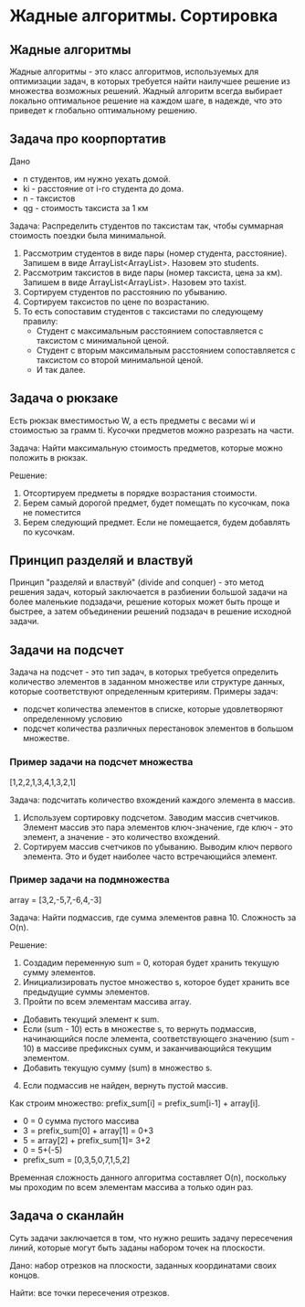 # Жадные алгоритмы. Сортировка

## Жадные алгоритмы
Жадные алгоритмы - это класс алгоритмов, 
используемых для оптимизации задач,
в которых требуется найти наилучшее решение из множества возможных решений.
Жадный алгоритм всегда выбирает локально оптимальное решение на каждом шаге, 
в надежде, что это приведет к глобально оптимальному решению.

## Задача про коорпортатив
Дано
- n студентов, им нужно уехать домой. 
- ki - расстояние от i-го студента до дома.
- n - таксистов
- qg - стоимость таксиста за 1 км

Задача: Распределить студентов по таксистам так, 
чтобы суммарная стоимость поездки была минимальной.

1. Рассмотрим студентов в виде пары (номер студента, расстояние).
Запишем в виде ArrayList<ArrayList<Integer>>. Назовем это students.
2. Рассмотрим таксистов в виде пары (номер таксиста, цена за км).
Запишем в виде ArrayList<ArrayList<Integer>>. Назовем это taxist.
3. Сортируем студентов по расстоянию по убыванию.
4. Сортируем таксистов по цене по возрастанию.
5. То есть сопоставим студентов с таксистами по следующему правилу:
    - Студент с максимальным расстоянием сопоставляется с таксистом с минимальной ценой.
    - Студент с вторым максимальным расстоянием сопоставляется с таксистом со второй минимальной ценой.
    - И так далее.

## Задача о рюкзаке
Есть рюкзак вместимостью W, а есть предметы с весами wi и стоимостью за грамм ti.
Кусочки предметов можно разрезать на части.

Задача: Найти максимальную стоимость предметов, которые можно положить в рюкзак. 

Решение:  
1. Отсортируем предметы в порядке возрастания стоимости.
2. Берем самый дорогой предмет, будет помещать по кусочкам, пока не поместится
3. Берем следующий предмет. Если не помещается, будем добавлять по кусочкам.

## Принцип разделяй и властвуй
Принцип "разделяй и властвуй" (divide and conquer) - это метод решения задач, 
который заключается в разбиении большой задачи на более маленькие подзадачи,
решение которых может быть проще и быстрее,
а затем объединении решений подзадач в решение исходной задачи.

## Задачи на подсчет

Задача на подсчет - это тип задач, 
в которых требуется определить количество элементов в заданном множестве или структуре данных,
которые соответствуют определенным критериям.
Примеры задач:
- подсчет количества элементов в списке, которые удовлетворяют определенному условию
- подсчет количества различных перестановок элементов в большом множестве.

### Пример задачи на подсчет множества

[1,2,2,1,3,4,1,3,2,1]

Задача: подсчитать количество вхождений каждого элемента в массив.

1. Используем сортировку подсчетом. Заводим массив счетчиков. Элемент массив это пара элементов ключ-значение, где ключ - это элемент, а значение - это количество вхождений.
2. Сортируем массив счетчиков по убыванию. Выводим ключ первого элемента. Это и будет наиболее часто встречающийся элемент.

### Пример задачи на подмножества 

array = [3,2,-5,7,-6,4,-3]

Задача: Найти подмассив, где сумма элементов равна 10. Сложность за O(n).

Решение:
1. Создадим переменную sum = 0, которая будет хранить текущую сумму элементов.
2. Инициализировать пустое множество s, которое будет хранить все предыдущие суммы элементов. 
3. Пройти по всем элементам массива array.
 - Добавить текущий элемент к sum.
 - Если (sum - 10) есть в множестве s, 
 то вернуть подмассив, начинающийся после элемента,
соответствующего значению (sum - 10) в массиве префиксных сумм, и заканчивающийся текущим элементом.
 - Добавить текущую сумму (sum) в множество s.
4. Если подмассив не найден, вернуть пустой массив.


Как строим множество: prefix_sum[i] = prefix_sum[i-1] + array[i].
- 0 = 0 сумма пустого массива
- 3 =  prefix_sum[0] + array[1] = 0+3
- 5 = array[2] + prefix_sum[1]= 3+2 
- 0 = 5+(-5)
- prefix_sum = [0,3,5,0,7,1,5,2]

Временная сложность данного алгоритма составляет O(n), 
поскольку мы проходим по всем элементам массива a только один раз.

## Задача о сканлайн

Суть задачи заключается в том, что нужно решить задачу пересечения линий, 
которые могут быть заданы набором точек на плоскости. 

Дано: набор отрезков на плоскости, заданных координатами своих концов.

Найти: все точки пересечения отрезков.


